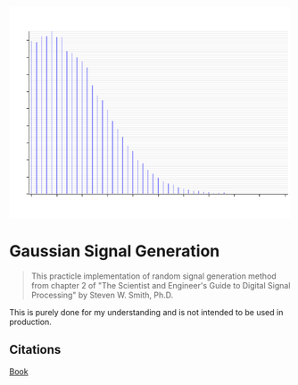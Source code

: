 ![Graph Example Output](Assets/histogram.png)

# Gaussian Signal Generation 

> This practicle implementation of random signal generation method 
from chapter 2 of "The Scientist and Engineer's Guide to Digital 
Signal Processing" by Steven W. Smith, Ph.D. 

This is purely done for my understanding and is not intended to be 
used in production.

## Citations

[Book](http://www.dspguide.com/)

